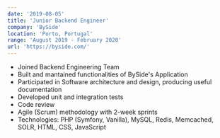 ```yaml
---
date: '2019-08-05'
title: 'Junior Backend Engineer'
company: 'BySide'
location: 'Porto, Portugal'
range: 'August 2019 - February 2020'
url: 'https://byside.com/'
---
```


- Joined Backend Engineering Team
- Built and mantained functionalities of BySide's Application
- Participated in Software architecture and design, producing useful documentation
- Developed unit and integration tests
- Code review
- Agile (Scrum) methodology with 2-week sprints
- Technologies: PHP (Symfony, Vanilla), MySQL, Redis, Memcached, SOLR, HTML, CSS, JavaScript
